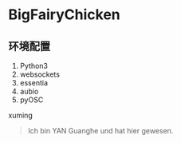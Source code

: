 # BigFairyChicken

## 环境配置
1. Python3
  1. websockets
  2. essentia
  3. aubio
  4. pyOSC
  
xuming

> Ich bin YAN Guanghe und hat hier gewesen.